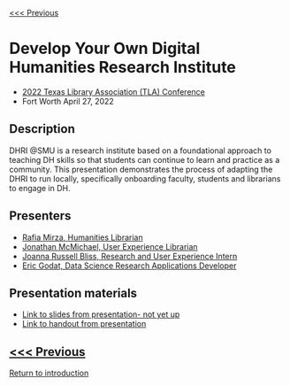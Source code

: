 [<<< Previous](2021.md) 

# Develop Your Own Digital Humanities Research Institute
- [2022 Texas Library Association (TLA) Conference](https://txla.org/wp-content/uploads/2022/04/TLA2022-FinalProgramUpdate_April.pdf)
- Fort Worth April 27, 2022

## Description
DHRI @SMU is a research institute based on a foundational approach to teaching DH skills so that students can continue to learn and practice as a community.  This presentation demonstrates the process of adapting the DHRI to run locally, specifically onboarding faculty, students and librarians to engage in DH.

##  Presenters
* [Rafia Mirza, Humanities Librarian](http://guides.smu.edu/prf.php?account_id=142826)
* [Jonathan McMichael, User Experience Librarian](http://guides.smu.edu/prf.php?account_id=104877)
* [Joanna Russell Bliss, Research and User Experience Intern](https://guides.smu.edu/prf.php?account_id=216831)
* [Eric Godat, Data Science Research Applications Developer](https://www.smu.edu/OIT/research)

## Presentation materials 
* [Link to slides from presentation- not yet up](https://github.com/SouthernMethodistUniversity/previous/tree/master/sections/TLA2022.pdf)
* [Link to handout from presentation](https://github.com/SouthernMethodistUniversity/previous/tree/master/sections/dnri_prep.pdf)


[<<< Previous](2021.md)
-----
[Return to introduction](https://github.com/SouthernMethodistUniversity/previous)


